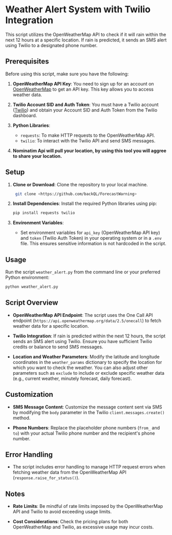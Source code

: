  # Weather Alert System with Twilio Integration

This script utilizes the OpenWeatherMap API to check if it will rain within the next 12 hours at a specific location. If rain is predicted, it sends an SMS alert using Twilio to a designated phone number.

## Prerequisites

Before using this script, make sure you have the following:

1. **OpenWeatherMap API Key**: You need to sign up for an account on [OpenWeatherMap](https://openweathermap.org/) to get an API key. This key allows you to access weather data.

2. **Twilio Account SID and Auth Token**: You must have a Twilio account ([Twilio](https://www.twilio.com/)) and obtain your Account SID and Auth Token from the Twilio dashboard.

3. **Python Libraries**:
    - `requests`: To make HTTP requests to the OpenWeatherMap API.
    - `twilio`: To interact with the Twilio API and send SMS messages.
4.  **Nominatim Api will pull your location, by using this tool you will aggree to share your location.**
## Setup

1. **Clone or Download**: Clone the repository to your local machine.
   ```bash
    git clone <https://github.com/backQL/ForecastWarning>
    ```
2. **Install Dependencies**: Install the required Python libraries using pip:
    ```bash
    pip install requests twilio
    ```

3. **Environment Variables**:
    - Set environment variables for `api_key` (OpenWeatherMap API key) and `token` (Twilio Auth Token) in your operating system or in a `.env` file. This ensures sensitive information is not hardcoded in the script.

## Usage

Run the script `weather_alert.py` from the command line or your preferred Python environment:
```bash
python weather_alert.py
```

## Script Overview

- **OpenWeatherMap API Endpoint**: The script uses the One Call API endpoint (`https://api.openweathermap.org/data/2.5/onecall`) to fetch weather data for a specific location.

- **Twilio Integration**: If rain is predicted within the next 12 hours, the script sends an SMS alert using Twilio. Ensure you have sufficient Twilio credits or balance to send SMS messages.

- **Location and Weather Parameters**: Modify the latitude and longitude coordinates in the `weather_params` dictionary to specify the location for which you want to check the weather. You can also adjust other parameters such as `exclude` to include or exclude specific weather data (e.g., current weather, minutely forecast, daily forecast).

## Customization

- **SMS Message Content**: Customize the message content sent via SMS by modifying the `body` parameter in the Twilio `client.messages.create()` method.

- **Phone Numbers**: Replace the placeholder phone numbers (`from_` and `to`) with your actual Twilio phone number and the recipient's phone number.

## Error Handling

- The script includes error handling to manage HTTP request errors when fetching weather data from the OpenWeatherMap API (`response.raise_for_status()`).

## Notes

- **Rate Limits**: Be mindful of rate limits imposed by the OpenWeatherMap API and Twilio to avoid exceeding usage limits.

- **Cost Considerations**: Check the pricing plans for both OpenWeatherMap and Twilio, as excessive usage may incur costs.
